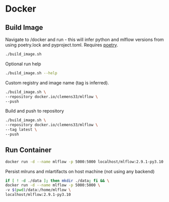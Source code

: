 # Docker

## Build Image

Navigate to /docker and run - this will infer python and mlflow versions from using poetry.lock and pyproject.toml. Requires [poetry](https://python-poetry.org/).

```bash
./build_image.sh
```

Optional run help

```bash
./build_image.sh --help
```

Custom registry and image name (tag is inferred).
```bash
./build_image.sh \
--repository docker.io/clemens33/mlflow \
--push
```

Build and push to repository

```bash
./build_image.sh \
--repository docker.io/clemens33/mlflow \
--tag latest \
--push
```

## Run Container

```bash
docker run -d --name mlflow -p 5000:5000 localhost/mlflow:2.9.1-py3.10
```

Persist mlruns and mlartifacts on host machine (not using any backend)

```bash
if [ ! -d ./data ]; then mkdir ./data; fi && \
docker run -d --name mlflow -p 5000:5000 \
-v $(pwd)/data:/home/mlflow \
localhost/mlflow:2.9.1-py3.10
```